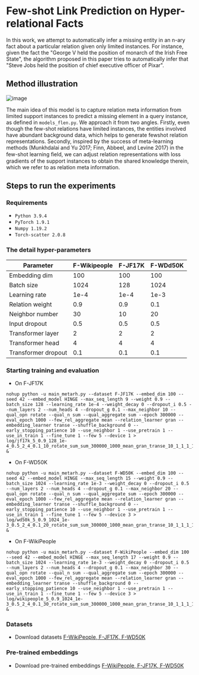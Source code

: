 # Few-shot Link Prediction on Hyper-relational Facts

In this work, we attempt to automatically infer a missing entity in an n-ary fact about a particular relation given only limited instances. For instance, given the fact the "George V held the position of monarch of the Irish Free State", the algorithm proposed in this paper tries to automatically infer that "Steve Jobs held the position of chief executive officer of Pixar".

## Method illustration

![image](https://github.com/JiyaoWei/FLEN/assets/43932741/076ba6fb-8546-4ce9-a6d8-f9a781668370)

The main idea of this model is to capture relation meta information from limited support instances to predict a missing element in a query instance, as defined in ``models_flen.py``. We approach it from two angles. Firstly, even though the few-shot relations have limited instances, the entities involved have abundant background data, which helps to generate fewshot relation representations. Secondly, inspired by the success of meta-learning methods (Munkhdalai and Yu 2017; Finn, Abbeel, and Levine 2017) in the few-shot learning ﬁeld, we can adjust relation representations with loss gradients of the support instances to obtain the shared knowledge therein, which we refer to as relation meta information.

## Steps to run the experiments

### Requirements
* ``Python 3.9.4 ``
* ``PyTorch 1.9.1``
* ``Numpy 1.19.2``
* ``Torch-scatter 2.0.8``

### The detail hyper-parameters
|   Parameter   |  F-Wikipeople  |  F-JF17K  |  F-WDd50K  |
|  ----  | ----  | ----  | ----  |
|  Embedding dim  | 100 | 100 | 100 |
|  Batch size  | 1024 | 128 | 1024 |
|  Learning rate  | 1e-4 | 1e-4 | 1e-3 |
|  Relation weight  | 0.9 | 0.9 | 0.1 |
|  Neighbor number  | 30 | 10 | 20 |
|  Input dropout  | 0.5 | 0.5 | 0.5 |
|  Transformer layer  | 2 | 2 | 2 |
|  Transformer head  | 4 | 4 | 4 |
|  Transformer dropout  | 0.1 | 0.1 | 0.1 |

### Starting training and evaluation

* On F-JF17K
```
nohup python -u main_metarh.py --dataset F-JF17K --embed_dim 100 --seed 42 --embed_model HINGE --max_seq_length 9 --weight 0.9 --batch_size 128 --learning_rate 1e-4 --weight_decay 0 --dropout_i 0.5 --num_layers 2 --num_heads 4 --dropout_g 0.1 --max_neighbor 10 --qual_opn rotate --qual_n sum --qual_aggregate sum --epoch 300000 --eval_epoch 1000 --few_rel_aggregate mean --relation_learner gran --embedding_learner transe --shuffle_background 0 --early_stopping_patience 10 --use_neighbor 1 --use_pretrain 1 --use_in_train 1 --fine_tune 1 --few 5 --device 1 > log/jf17k_5_0.9_128_1e-4_0.5_2_4_0.1_10_rotate_sum_sum_300000_1000_mean_gran_transe_10_1_1_1_1_1 &
```
* On F-WD50K
```
nohup python -u main_metarh.py --dataset F-WD50K --embed_dim 100 --seed 42 --embed_model HINGE --max_seq_length 15 --weight 0.9 --batch_size 1024 --learning_rate 1e-3 --weight_decay 0 --dropout_i 0.5 --num_layers 2 --num_heads 4 --dropout_g 0.1 --max_neighbor 20 --qual_opn rotate --qual_n sum --qual_aggregate sum --epoch 300000 --eval_epoch 1000 --few_rel_aggregate mean --relation_learner gran --embedding_learner transe --shuffle_background 0 --early_stopping_patience 10 --use_neighbor 1 --use_pretrain 1 --use_in_train 1 --fine_tune 1 --few 5 --device 3 > log/wd50k_5_0.9_1024_1e-3_0.5_2_4_0.1_20_rotate_sum_sum_300000_1000_mean_gran_transe_10_1_1_1_1_1 &
```
* On F-WikiPeople
```
nohup python -u main_metarh.py --dataset F-WikiPeople --embed_dim 100 --seed 42 --embed_model HINGE --max_seq_length 17 --weight 0.9 --batch_size 1024 --learning_rate 1e-3 --weight_decay 0 --dropout_i 0.5 --num_layers 2 --num_heads 4 --dropout_g 0.1 --max_neighbor 30 --qual_opn rotate --qual_n sum --qual_aggregate sum --epoch 300000 --eval_epoch 1000 --few_rel_aggregate mean --relation_learner gran --embedding_learner transe --shuffle_background 0 --early_stopping_patience 10 --use_neighbor 1 --use_pretrain 1 --use_in_train 1 --fine_tune 1 --few 5 --device 3 > log/wikipeople_5_0.9_1024_1e-3_0.5_2_4_0.1_30_rotate_sum_sum_300000_1000_mean_gran_transe_10_1_1_1_1_1 &
```

### Datasets
* Download datasets [F-WikiPeople, F-JF17K, F-WD50K](https://drive.google.com/drive/folders/1hHmL16RvdgBHMM9VKkf7fi9AiOjDmZOp?usp=sharing)


### Pre-trained embeddings
* Download pre-trained embeddings [F-WikiPeople, F-JF17K, F-WD50K](https://drive.google.com/drive/folders/1teL-KkBpKLtRjhQZRDWw3sopHgcH4TDK?usp=sharing)
